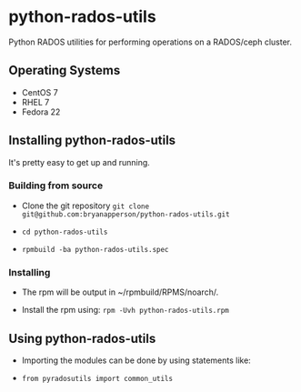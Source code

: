 # python-rados-utils
Python RADOS utilities for performing operations on a RADOS/ceph cluster.

## Operating Systems

* CentOS 7
* RHEL 7
* Fedora 22

## Installing python-rados-utils

It's pretty easy to get up and running.

### Building from source

* Clone the git repository `git clone git@github.com:bryanapperson/python-rados-utils.git`

* `cd python-rados-utils`

* `rpmbuild -ba python-rados-utils.spec`

### Installing

* The rpm will be output in ~/rpmbuild/RPMS/noarch/.

* Install the rpm using: `rpm -Uvh python-rados-utils.rpm`

## Using python-rados-utils

* Importing the modules can be done by using statements like:

* `from pyradosutils import common_utils`
